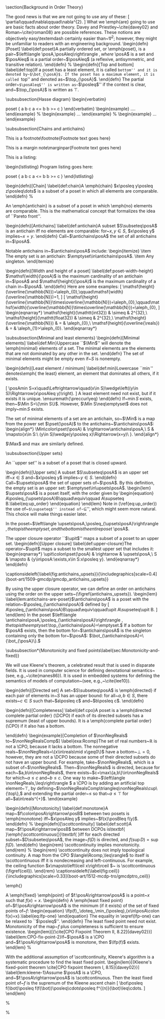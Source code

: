 

\section{Background in Order Theory}

The good news is that we are not going to use any of these:
\[
\partial\qquad\nabla\qquad\nabla^{2}.
\]
What we \emph{are} going to use are basic facts about order theory.
Davey and Priestley~\cite{davey02} and Roman~\cite{roman08} are
possible references. These notions are objectively easy\textemdash certainly
easier than~$\nabla^{2}$; however, they might be unfamiliar to readers
with an engineering background. 
\begin{defn}[Poset]
\label{def:poset}A partially ordered set, or \emph{poset}, is a
pair~$\left\langle \posA,\posAleq\right\rangle $, where~$\posA$
is a set and $\posAleq$ is a partial order~$\posAleq$ (a reflexive,
antisymmetric, and transitive relation).
\end{defn}
%
\begin{defn}[Top and bottom]
\label{def:top}If a poset has a least element, it is called ``bottom''
and it is denoted by~$\bot_{\posA}$. If the poset has a maximum
element, it is called ``top'' and denoted as~$\top_{\posA}$.
\end{defn}
The partial order~``$\posAleq$'' is written as~``$\posleq$''
if the context is clear, and~$\top_{\posA}$ is written as $\top$.

\subsubsection{Hasse diagram}
\begin{verbatim}
<!-- comments in HTML -->
<render class='hasse'>
poset { 
    a b c  
    a &lt;= b 
    b &gt;= c
}
</render>
\end{verbatim}
\begin{example}
....
\end{example}
%
\begin{example}
...
\end{example}
%
\begin{example}
...
\end{example}

\subsubsection{Chains and antichains}

This is a footnote\footnote{Footnote text goes here}

This is a margin note\marginpar{Footnote text goes here}

This is a listing:

\begin{lstlisting}
Program listing goes here:
<!-- comments in HTML -->
<render class='hasse'>
poset { 
    a b c  
    a &lt;= b 
    b &gt;= c
}
</render>
\end{lstlisting}

\begin{defn}[Chain]
\label{def:chain}A \emph{chain} $x\posleq y\posleq z\posleq\dots$
is a subset of a poset in which all elements are comparable. 
\end{defn}
%

An \emph{antichain} is a subset of a poset in which \emph{no} elements
are comparable. This is the mathematical concept that formalizes the
idea of ``Pareto front''.

\begin{defn}[Antichains]
\label{def:antichain}A subset $S\subseteq\posA$ is an antichain
iff no elements are comparable: for~$x,y\in S$, $x\posleq y$ implies~$x=y$. 
\end{defn}
Call~$\antichains\posA$ the set of all antichains in~$\posA$.

Notable antichains in~$\antichains\posA$ include:
\begin{itemize}
\item The empty set is an antichain: $\emptyset\in\antichains\posA$.
\item Any singleton.
\end{itemize}

\begin{defn}[Width and height of a poset]
\label{def:poset-width-height} $\mathsf{width}(\posA)$ is the maximum
cardinality of an antichain in~$\posA$ and $\mathsf{height}(\posA)$
is the maximum cardinality of a chain in~$\posA$.
\end{defn}
Here are some examples: 
\[
\mathsf{height}(\overline{\mathbb{N}})=\aleph_{0},\qquad\mathsf{width}(\overline{\mathbb{N}})=1,
\]
\[
\mathsf{height}(\overline{\mathbb{N}}\times\overline{\mathbb{N}})=\aleph_{0},\qquad\mathsf{width}(\overline{\mathbb{N}}\times\overline{\mathbb{N}})=\aleph_{0},
\]
\begin{eqnarray*}
\mathsf{height}(\mathtt{int32}) & \simeq & 2^{32},\\
\mathsf{height}(\mathtt{float32}) & \simeq & 2^{32},\\
\mathsf{height}(\overline{\mathbb{N}}) & = & \aleph_{0},\\
\mathsf{height}(\overline{\reals}) & = & \aleph_{1}>\aleph_{0}.
\end{eqnarray*}


\subsubsection{Minimal and least elements}
\begin{defn}[Minimal elements]
\label{def:Min}Uppercase ``$\Min$'' will denote the \emph{minimal}
elements of a set. The minimal elements are the elements that are
not dominated by any other in the set. 
\end{defn}
The set of minimal elements might be empty even if~$S$ is nonempty.

\begin{defn}[Least element / minimum]
\label{def:min}Lowercase ``$\min$'' denotes\emph{ the least}
element, an element that dominates all others, if it exists. 

\[
\posAmin S=x\quad\Leftrightarrow\quad(x\in S)\wedge\left((y\in S)\Rightarrow(x\posAleq y)\right).
\]
A least element need not exist, but if it exists it is unique. \ensuremath{\preccurlyeq}
\end{defn}
If~$\min S$ exists, then~$\Min S=\{\min S\}$. However, $\Min S\neq\emptyset$
does not imply~$\min S$ exists. 

The set of minimal elements of a set are an antichain, so~$\Min$
is a map from the power set $\pset(\posA)$ to the antichains~$\antichains\posA$:
\begin{align*}
\Min\colon\pset(\posA) & \rightarrow\antichains\posA,\\
S & \mapsto\{x\in S:\ (y\in S)\wedge(y\posleq x)\Rightarrow(x=y)\ \}.
\end{align*}

$\Max$ and $\max$ are similarly defined.

\subsubsection{Upper sets}

An ``upper set'' is a subset of a poset that is closed upward.

\begin{defn}[Upper sets]
A subset $S\subseteq\posA$ is an upper set iff~$x\in S$ and~$x\posleq y$
implies~$y\in S$. 
\end{defn}
Call~$\upsets\posA$ the set of upper sets of~$\posA$. By this
definition, the empty set is an upper set: $\emptyset\in\upsets\posA$.
\begin{lem}
$\upsets\posA$ is a poset itself, with the order given by 
\begin{equation}
A\posleq_{\upsets\posA}B\qquad\equiv\qquad A\supseteq B.\label{eq:up_order}
\end{equation}
\end{lem}
Note in (\ref{eq:up_order}) the use of~``$\supseteq$'' instead
of~``$\subseteq$'', which might seem more natural. This choice
will make things easier later. 

In the poset~$\left\langle \upsets\posA,\posleq_{\upsets\posA}\right\rangle $,
the top is the empty set, and the bottom is the entire poset~$\posA$.

The upper closure operator ``$\upit$'' maps a subset of a poset
to an upper set.
\begin{defn}[Upper closure]
\label{def:upper-closure}The operator~$\upit$ maps a subset to
the smallest upper set that includes it: 
\begin{eqnarray*}
\upit\colon\pset(\posA) & \rightarrow & \upsets\posA,\\
S & \mapsto & \{y\in\posA:\exists\,x\in S:x\posleq y\}.
\end{eqnarray*}
\end{defn}

\captionsideleft{\label{fig:antichains_upsets}}{\includegraphics[scale=0.4]{boot-art/1509-gmcdp/gmcdp_antichains_upsets}}

By using the upper closure operator, we can define an order on antichains
using the order on the upper sets~(\figref{antichains_upsets}).
\begin{lem}
\label{lem:antichains-are-poset}$\antichains\posA$ is a poset with
the relation~$\posleq_{\antichains\posA}$ defined by
\[
A\posleq_{\antichains\posA}B\qquad\equiv\qquad\upit A\supseteq\upit B.
\]
\end{lem}
In the poset $\left\langle \antichains\posA,\posleq_{\antichains\posA}\right\rangle $,
the top is the empty set:$\top_{\antichains\posA}=\emptyset.$ If
a bottom for $\posA$ exists, then the bottom for~$\antichains\posA$
is the singleton containing only the bottom for~$\posA$: $\bot_{\antichains\posA}=\{\bot_{\posA}\}.$


\subsubsection*{Monotonicity and fixed points\label{sec:Monotonicity-and-fixed}}

We will use Kleene's theorem, a celebrated result that is used in
disparate fields. It is used in computer science for defining denotational
semantics~(see, e.g.,~\cite{manes86}). It is used in embedded systems
for defining the semantics of models of computation~(see, e.g.,~\cite{lee10}).

\begin{defn}[Directed set]
A set~$S\subseteq\posA$ is \emph{directed} if each pair of elements
in~$S$ has an upper bound: for all~$a,b\in S$, there exists~$c\in S$
such that~$a\posleq c$ and~$b\posleq c$. 
\end{defn}

\begin{defn}[Completeness]
\label{def:cpo}A poset is a \emph{directed complete partial order}
(\DCPO) if each of its directed subsets has a supremum (least of
upper bounds). It is a \emph{complete partial order} (\CPO) if it
also has a bottom.

\end{defn}
\begin{example}[Completion of $\nonNegReals$ to~$\nonNegRealsComp$]
\label{exa:Rcomp}The set of real numbers~$\mathbb{R}$ is not
a \CPO, because it lacks a bottom. The nonnegative reals~$\nonNegReals=\{x\in\reals\mid x\geq0\}$
have a bottom~$\bot=0$, however, they are not a \DCPO because some
of their directed subsets do not have an upper bound. For example,
take~$\nonNegReals$, which is a subset of~$\nonNegReals$. Then~$\nonNegReals$
is directed, because for each~$a,b\in\nonNegReals$, there exists~$c=\max\{a,b\}\in\nonNegReals$
for which~$a\leq c$ and~$b\leq c$. One way to make~$\left\langle \nonNegReals,\leq\right\rangle $
a \CPO is by adding an artificial top element~$\top$, by defining~$\nonNegRealsComp\triangleq\nonNegReals\cup\{\top\},$
and extending the partial order~$\leq$ so that~$a\leq\top$ for
all~$a\in\reals^{+}$. 
\end{example}

\begin{defn}[Monotonicity]
\label{def:monotone}A map~$f\colon\posA\rightarrow\posB$ between
two posets is \emph{monotone} iff~$x\posAleq y$ implies~$f(x)\posBleq f(y)$. 
\end{defn}
%
\begin{defn}[\scottcontinuity]
\label{def:scott}A map~$f:\posA\rightarrow\posB$ between DCPOs
is\textbf{ }\emph{\scottcontinuous{}}\textbf{ }iff for each directed
subset~$D\subseteq\posA$, the image~$f(D)$ is directed, and $f(\sup D)=\sup f(D).$
\end{defn}
\begin{rem}
\scottcontinuity implies monotonicity.
\end{rem}
%
\begin{rem}
\scottcontinuity does not imply topological continuity. A map from
the CPO $\langle\Rcomp,\leq\rangle$ to itself is \scottcontinuous
iff it is nondecreasing and left-continuous. For example, the ceiling
function $x\mapsto\left\lceil x\right\rceil $~ is \scottcontinuous
(\figref{ceil}).
\end{rem}
\captionsideleft{\label{fig:ceil}}{\includegraphics[scale=0.33]{boot-art/1512-mcdp-tro/gmcdptro_ceil}}

\emph{}

A \emph{fixed} \emph{point} of $f:\posA\rightarrow\posA$ is a point~$x$
such that $f(x)=x$. 
\begin{defn}
A \emph{least fixed point} of~$f:\posA\rightarrow\posA$ is the minimum
(if it exists) of the set of fixed points of~$f$:
\begin{equation}
\lfp(f)\,\,\doteq\,\,\min_{\posleq}\,\{x\in\posA\colon f(x)=x\}.\label{eq:lfp-one}
\end{equation}
The equality in \eqref{lfp-one} can be relaxed to ``$\posleq$''.
\end{defn}
The least fixed point need not exist. Monotonicity of the map~$f$
plus completeness is sufficient to ensure existence.
\begin{lem}[{\cite[CPO Fixpoint Theorem II, 8.22]{davey02}}]
\label{lem:CPO-fix-point-2}If~$\posA$ is a \CPO and~$f:\posA\rightarrow\posA$
is monotone, then $\lfp(f)$ exists.
\end{lem}
%

With the additional assumption of \scottcontinuity, Kleene's algorithm
is a systematic procedure to find the least fixed point.
\begin{lem}[{Kleene's fixed-point theorem \cite[CPO fixpoint theorem I, 8.15]{davey02}}]
\label{lem:kleene-1}Assume $\posA$ is a \CPO, and~$f:\posA\rightarrow\posA$
is \scottcontinuous. Then the least fixed point of~$f$ is the supremum
of the Kleene ascent chain 
\[
\bot\posleq f(\bot)\posleq f(f(\bot))\posleq\cdots\posleq f^{(n)}(\bot)\leq\cdots.
\]
\end{lem}

%

%


